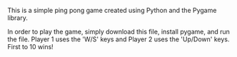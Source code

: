 This is a simple ping pong game created using Python and the Pygame library.

In order to play the game, simply download this file, install pygame, and run the file. Player 1 uses the 'W/S' keys and Player 2 uses the 'Up/Down' keys. First to 10 wins!